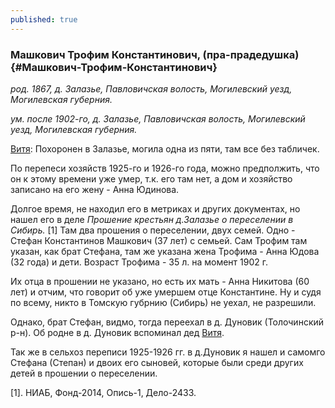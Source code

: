 ```yaml
---
published: true
---
```


### Машкович Трофим Константинович, (пра-прадедушка) {#Машкович-Трофим-Константинович}

_род. 1867, д. Залазье, Павловичская волость, Могилевский уезд, Могилевская губерния._

_ум. после 1902-го, д. Залазье, Павловичская волость, Могилевский уезд, Могилевская губерния._

[Витя](#Машкович-Виктор-Федорович): Похоронен в Залазье, могила одна из пяти, там все без табличек.

По перепеси хозяйств 1925-го и 1926-го года, можно предполжить, что он к этому времени уже умер, т.к. его там нет, а дом и хозяйство записано на его жену - Анна Юдинова.

Долгое время, не находил его в метриках и других документах, но нашел его в деле _Прошение крестьян д.Залазье о переселении в Сибирь._ [1]
Там два прошения о переселении, двух семей. Одно - Стефан Константинов Машкович (37 лет) с семьей. 
Сам Трофим там указан, как брат Стефана, там же указана жена Трофима - Анна Юдова (32 года) и дети.
Возраст Трофима - 35 л. на момент 1902 г. 

Их отца в прошении не указано, но есть их мать - Анна Никитова (60 лет) и отчим, что говорит об уже умершем отце Константине.
Ну и судя по всему, никто в Томскую губрнию (Сибирь) не уехал, не разрешили. 

Однако, брат Стефан, видмо, тогда переехал в д. Дуновик (Толочинский р-н). Об родне в д. Дуновик вспоминал дед [Витя](#Машкович-Виктор-Федорович). 

Так же в сельхоз переписи 1925-1926 гг. в д.Дуновик я нашел и самомго Стефана (Степан) и двоих 
его сыновей, которые были среди других детей в прошении о переселении. 

[1]. НИАБ, Фонд-2014, Опись-1, Дело-2433.

